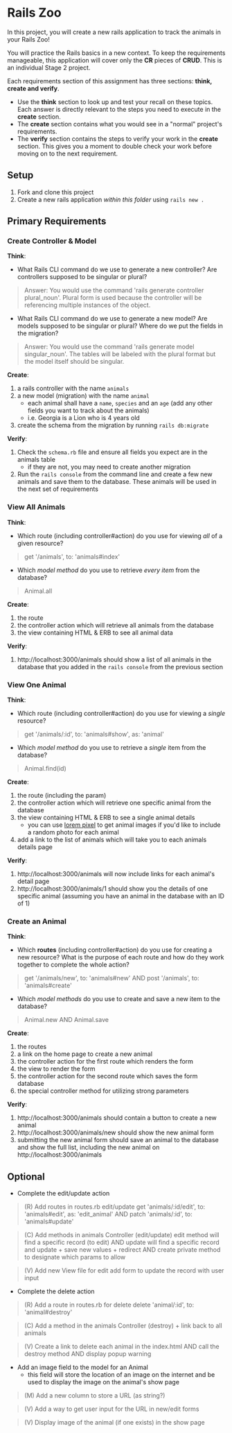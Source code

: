 # Rails Zoo
In this project, you will create a new rails application to track the animals in your Rails Zoo!

You will practice the Rails basics in a new context. To keep the requirements manageable, this application will cover only the **CR** pieces of **CRUD**. This is an individual Stage 2 project.

Each requirements section of this assignment has three sections: **think, create and verify**.
- Use the **think** section to look up and test your recall on these topics. Each answer is directly relevant to the steps you need to execute in the **create** section.
- The **create** section contains what you would see in a "normal" project's requirements.
- The **verify** section contains the steps to verify your work in the **create** section. This gives you a moment to double check your work before moving on to the next requirement.



## Setup
1. Fork and clone this project
2. Create a new rails application _within this folder_ using  `rails new .`

## Primary Requirements
### Create Controller & Model
**Think**:
- What Rails CLI command do we use to generate a new controller? Are controllers supposed to be singular or plural?
>Answer: You would use the command 'rails generate controller plural_noun'. Plural form is used because the controller will be referencing multiple instances of the object.

- What Rails CLI command do we use to generate a new model? Are models supposed to be singular or plural? Where do we put the fields in the migration?
>Answer: You would use the command 'rails generate model singular_noun'. The tables will be labeled with the plural format but the model itself should be singular.

**Create**:
1. a rails controller with the name `animals`
1. a new model (migration) with the name `animal`
    - each animal shall have a `name`, `species` and an `age` (add any other fields you want to track about the animals)
    - i.e. Georgia is a Lion  who is 4 years old
1. create the schema from the migration by running `rails db:migrate`

**Verify**:
1. Check the `schema.rb` file and ensure all fields you expect are in the animals table
    - if they are not, you may need to create another migration
1. Run the `rails console` from the command line and create a few new animals and save them to the database. These animals will be used in the next set of requirements

### View All Animals
**Think**:
- Which route (including controller#action) do you use for viewing _all_ of a given resource?
> get '/animals', to: 'animals#index'

- Which _model method_ do you use to retrieve _every item_ from the database?
> Animal.all

**Create**:
1. the route
1. the controller action which will retrieve all animals from the database
1. the view containing HTML & ERB to see all animal data

**Verify**:
1. http://localhost:3000/animals should show a list of all animals in the database that you added in the `rails console` from the previous section


### View One Animal
**Think**:
- Which route (including controller#action) do you use for viewing a _single_ resource?
> get '/animals/:id', to: 'animals#show', as: 'animal'

- Which _model method_ do you use to retrieve a _single_ item from the database?
> Animal.find(id)

**Create**:
1. the route (including the param)
1. the controller action which will retrieve one specific animal from the database
1. the view containing HTML & ERB to see a single animal details
    - you can use [lorem pixel](http://lorempixel.com) to get animal images if you'd like to include a random photo for each animal
1. add a link to the list of animals which will take you to each animals details page

**Verify**:
1. http://localhost:3000/animals will now include links for each animal's detail page
1. http://localhost:3000/animals/1 should show you the details of one specific animal (assuming you have an animal in the database with an ID of 1)

### Create an Animal
**Think**:
- Which **routes** (including controller#action) do you use for creating a new resource? What is the purpose of each route and how do they work together to complete the whole action?
> get '/animals/new', to: 'animals#new' AND
> post '/animals', to: 'animals#create'

- Which _model methods_ do you use to create and save a new item to the database?
> Animal.new AND
> Animal.save

**Create**:
1. the routes
1. a link on the home page to create a new animal
1. the controller action for the first route which renders the form
1. the view to render the form
1. the controller action for the second route which saves the form database
1. the special controller method for utilizing strong parameters

**Verify**:
1. http://localhost:3000/animals should contain a button to create a new animal
1. http://localhost:3000/animals/new should show the new animal form
1. submitting the new animal form should save an animal to the database and show the full list, including the new animal on http://localhost:3000/animals



## Optional
- Complete the edit/update action

> (R) Add routes in routes.rb edit/update
> get 'animals/:id/edit', to: 'animals#edit', as: 'edit_animal' AND
> patch 'animals/:id', to: 'animals#update'

> (C) Add methods in animals Controller (edit/update)
> edit method will find a specific record (to edit) AND
> update will find a specific record and update + save new values + redirect AND
> create private method to designate which params to allow

> (V) Add new View file for edit
> add form to update the record with user input

- Complete the delete action

> (R) Add a route in routes.rb for delete
> delete 'animal/:id', to: 'animal#destroy'

> (C) Add a method in the animals Controller (destroy) + link back to all animals

> (V) Create a link to delete each animal in the index.html AND
> call the destroy method AND display popup warning

- Add an image field to the model for an Animal
  - this field will store the location of an image on the internet and be used to display the image on the animal's show page

> (M) Add a new column to store a URL (as string?)

> (V) Add a way to get user input for the URL in new/edit forms

> (V) Display image of the animal (if one exists) in the show page
